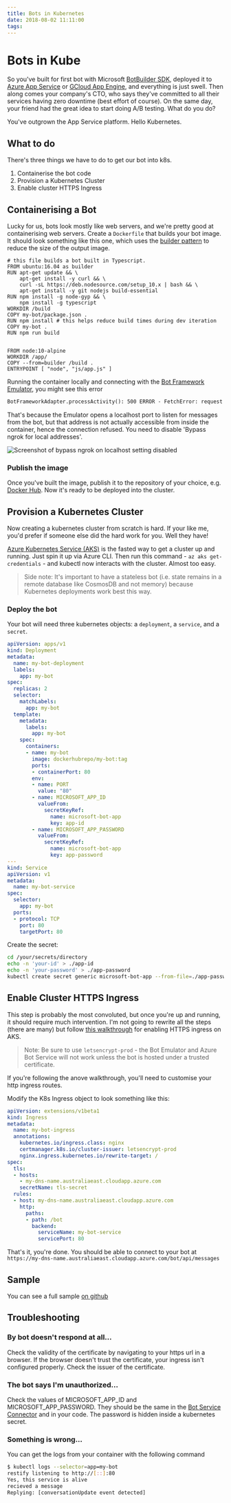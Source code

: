 ```yaml
---
title: Bots in Kubernetes
date: 2018-08-02 11:11:00
tags:
---
```


# Bots in Kube

So you've built for first bot with Microsoft [BotBuilder SDK](https://docs.microsoft.com/en-us/azure/bot-service/nodejs/bot-builder-nodejs-quickstart?view=azure-bot-service-3.0), deployed it to [Azure App Service](https://azure.microsoft.com/en-au/services/app-service/) or [GCloud App Engine](https://cloud.google.com/appengine/), and everything is just swell. Then along comes your company's CTO, who says they've committed to all their services having zero downtime (best effort of course). On the same day, your friend had the great idea to start doing A/B testing. What do you do?

You've outgrown the App Service platform. Hello Kubernetes.

## What to do

There's three things we have to do to get our bot into k8s.

1. Containerise the bot code
2. Provision a Kubernetes Cluster
3. Enable cluster HTTPS Ingress

## Containerising a Bot

Lucky for us, bots look mostly like web servers, and we're pretty good at containerising web servers. Create a `Dockerfile` that builds your bot image. It should look something like this one, which uses the [builder pattern](https://docs.docker.com/develop/develop-images/multistage-build/) to reduce the size of the output image.

```docker
# this file builds a bot built in Typescript.
FROM ubuntu:16.04 as builder
RUN apt-get update && \
    apt-get install -y curl && \
    curl -sL https://deb.nodesource.com/setup_10.x | bash && \
    apt-get install -y git nodejs build-essential
RUN npm install -g node-gyp && \
    npm install -g typescript
WORKDIR /build
COPY my-bot/package.json .
RUN npm install # this helps reduce build times during dev iteration
COPY my-bot .
RUN npm run build


FROM node:10-alpine
WORKDIR /app/
COPY --from=builder /build .
ENTRYPOINT [ "node", "js/app.js" ]
```

Running the container locally and connecting with the [Bot Framework Emulator](https://github.com/Microsoft/BotFramework-Emulator), you might see this error 

```txt
BotFrameworkAdapter.processActivity(): 500 ERROR - FetchError: request to http://localhost:60321/v3/conversations/1dk6m0la5ji6/activities/bcmfna2mfjmf failed, reason: connect ECONNREFUSED 127.0.0.1:60321
```

That's because the Emulator opens a localhost port to listen for messages from the bot, but that address is not actually accessible from inside the container, hence the connection refused. You need to disable 'Bypass ngrok for local addresses'.

![Screenshot of bypass ngrok on localhost setting disabled](/images/botsinkube/bypass-ngrok.png)

### Publish the image

Once you've built the image, publish it to the repository of your choice, e.g. [Docker Hub](https://hub.docker.com/). Now it's ready to be deployed into the cluster.


## Provision a Kubernetes Cluster

Now creating a kubernetes cluster from scratch is hard. If your like me, you'd prefer if someone else did the hard work for you. Well they have!

[Azure Kubernetes Service (AKS)](https://docs.microsoft.com/en-us/azure/aks/kubernetes-walkthrough) is the fasted way to get a cluster up and running. Just spin it up via Azure CLI. Then run this command - `az aks get-credentials` - and kubectl now interacts with the cluster. Almost too easy.

> Side note: It's important to have a stateless bot (i.e. state remains in a remote database like CosmosDB and not memory) because Kubernetes deployments work best this way.

### Deploy the bot

Your bot will need three kubernetes objects: a `deployment`, a `service`, and a `secret`.

```yaml
apiVersion: apps/v1
kind: Deployment
metadata:
  name: my-bot-deployment
  labels:
    app: my-bot
spec:
  replicas: 2
  selector:
    matchLabels:
      app: my-bot
  template:
    metadata:
      labels:
        app: my-bot
    spec:
      containers:
      - name: my-bot
        image: dockerhubrepo/my-bot:tag
        ports:
        - containerPort: 80
        env:
        - name: PORT
          value: "80"
        - name: MICROSOFT_APP_ID
          valueFrom:
            secretKeyRef:
              name: microsoft-bot-app
              key: app-id
        - name: MICROSOFT_APP_PASSWORD
          valueFrom:
            secretKeyRef:
              name: microsoft-bot-app
              key: app-password
---
kind: Service
apiVersion: v1
metadata:
  name: my-bot-service
spec:
  selector:
    app: my-bot
  ports:
  - protocol: TCP
    port: 80
    targetPort: 80
```

Create the secret:

```bash
cd /your/secrets/directory
echo -n 'your-id' > ./app-id
echo -n 'your-password' > ./app-password
kubectl create secret generic microsoft-bot-app --from-file=./app-password --from-file=./app-id
```

## Enable Cluster HTTPS Ingress

This step is probably the most convoluted, but once you're up and running, it should require much intervention. I'm not going to rewrite all the steps (there are many) but follow [this walkthrough](https://docs.microsoft.com/en-us/azure/aks/ingress) for enabling HTTPS ingress on AKS.

> Note: Be sure to use `letsencrypt-prod` - the Bot Emulator and Azure Bot Service will not work unless the bot is hosted under a trusted certificate.

If you're following the anove walkthrough, you'll need to customise your http ingress routes.

Modify the K8s Ingress object to look something like this:

```yaml
apiVersion: extensions/v1beta1
kind: Ingress
metadata:
  name: my-bot-ingress
  annotations:
    kubernetes.io/ingress.class: nginx
    certmanager.k8s.io/cluster-issuer: letsencrypt-prod
    nginx.ingress.kubernetes.io/rewrite-target: /
spec:
  tls:
  - hosts:
    - my-dns-name.australiaeast.cloudapp.azure.com
    secretName: tls-secret
  rules:
  - host: my-dns-name.australiaeast.cloudapp.azure.com
    http:
      paths:
      - path: /bot
        backend:
          serviceName: my-bot-service
          servicePort: 80
```

That's it, you're done. You should be able to connect to your bot at `https://my-dns-name.australiaeast.cloudapp.azure.com/bot/api/messages`

## Sample

You can see a full sample [on github](https://github.com/xtellurian/halp-bot)

## Troubleshooting

### By bot doesn't respond at all...

Check the validity of the certificate by navigating to your https url in a browser. If the browser doesn't trust the certificate, your ingress isn't configured properly. Check the issuer of the certificate.

### The bot says I'm unauthorized...

Check the values of MICROSOFT_APP_ID and MICROSOFT_APP_PASSWORD. They should be the same in the [Bot Service Connector](https://docs.microsoft.com/en-us/azure/bot-service/rest-api/bot-framework-rest-connector-concepts?view=azure-bot-service-3.0#bot-connector-service) and in your code. The password is hidden inside a kubernetes secret.

### Something is wrong...

You can get the logs from your container with the following command

```bash
$ kubectl logs --selector=app=my-bot
restify listening to http://[::]:80
Yes, this service is alive
recieved a message
Replying: [conversationUpdate event detected]
```